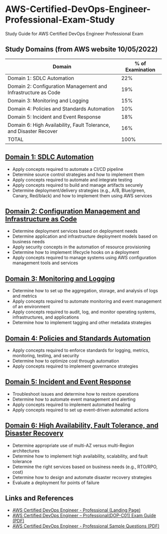 # AWS-Certified-DevOps-Engineer-Professional-Exam-Study
Study Guide for AWS Certified DevOps Engineer Professional Exam

## Study Domains (from AWS website 10/05/2022)
Domain | % of Examination
------ | ----------------
Domain 1: SDLC Automation | 22%
Domain 2: Configuration Management and Infrastructure as Code | 19%
Domain 3: Monitoring and Logging | 15%
Domain 4: Policies and Standards Automation | 10%
Domain 5: Incident and Event Response | 18%
Domain 6: High Availability, Fault Tolerance, and Disaster Recover | 16%
TOTAL | 100%

## [Domain 1: SDLC Automation](./domain-1-sdlc-automation.md)
* Apply concepts required to automate a CI/CD pipeline
* Determine source control strategies and how to implement them
* Apply concepts required to automate and integrate testing
* Apply concepts required to build and manage artifacts securely
* Determine deployment/delivery strategies (e.g., A/B, Blue/green, Canary, Red/black) and how to implement them using AWS services

## [Domain 2: Configuration Management and Infrastructure as Code](./domain-2-configuration-management-and-infrastructure-as-code.md)
* Determine deployment services based on deployment needs
* Determine application and infrastructure deployment models based on business needs
* Apply security concepts in the automation of resource provisioning
* Determine how to implement lifecycle hooks on a deployment
* Apply concepts required to manage systems using AWS configuration management tools and services

## [Domain 3: Monitoring and Logging](./domain-3-monitoring-and-logging.md)
* Determine how to set up the aggregation, storage, and analysis of logs and metrics
* Apply concepts required to automate monitoring and event management of an environment
* Apply concepts required to audit, log, and monitor operating systems, infrastructures, and applications
* Determine how to implement tagging and other metadata strategies

## [Domain 4: Policies and Standards Automation](./domain-4-policies-and-standards-automation.md)
* Apply concepts required to enforce standards for logging, metrics, monitoring, testing, and security
* Determine how to optimize cost through automation
* Apply concepts required to implement governance strategies

## [Domain 5: Incident and Event Response](./domain-5-incident-and-event-response.md)
* Troubleshoot issues and determine how to restore operations
* Determine how to automate event management and alerting
* Apply concepts required to implement automated healing
* Apply concepts required to set up event-driven automated actions

## [Domain 6: High Availability, Fault Tolerance, and Disaster Recovery](./domain-6-high-availability-fault-tolerance-and-disaster-recovery.md)
* Determine appropriate use of multi-AZ versus multi-Region architectures
* Determine how to implement high availability, scalability, and fault tolerance
* Determine the right services based on business needs (e.g., RTO/RPO, cost)
* Determine how to design and automate disaster recovery strategies
* Evaluate a deployment for points of failure

## Links and References
- [AWS Certified DevOps Engineer - Professional (Landing Page)](https://aws.amazon.com/certification/certified-devops-engineer-professional/)
- [AWS Certified DevOps Engineer – Professional(DOP-C01) Exam Guide (PDF)](https://d1.awsstatic.com/training-and-certification/docs-devops-pro/AWS-Certified-DevOps-Engineer-Professional_Exam-Guide.pdf)
- [AWS Certified DevOps Engineer - Professional Sample Questions (PDF)](https://d1.awsstatic.com/training-and-certification/docs-devops-pro/AWS-Certified-DevOps-Engineer-Professional_Sample-Questions.pdf)